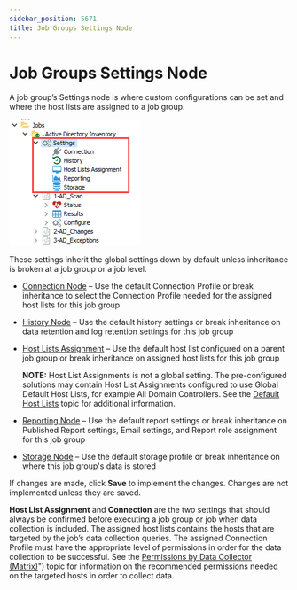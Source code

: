 ```yaml
---
sidebar_position: 5671
title: Job Groups Settings Node
---
```


# Job Groups Settings Node

A job group’s Settings node is where custom configurations can be set and where the host lists are assigned to a job group.

![Job group settings in the Jobs Tree](../../../../../../../static/images/AccessAnalyzer_12.0/Content/Resources/Images/EnterpriseAuditor/Admin/Jobs/Group/Settings.png "Job group settings in the Jobs Tree")

These settings inherit the global settings down by default unless inheritance is broken at a job group or a job level.

* [Connection Node](Connection "Connection Node") – Use the default Connection Profile or break inheritance to select the Connection Profile needed for the assigned host lists for this job group
* [History Node](History "History Node") – Use the default history settings or break inheritance on data retention and log retention settings for this job group
* [Host Lists Assignment](HostListsAssignment "Host Lists Assignment") – Use the default host list configured on a parent job group or break inheritance on assigned host lists for this job group

  **NOTE:** Host List Assignments is not a global setting. The pre-configured solutions may contain Host List Assignments configured to use Global Default Host Lists, for example All Domain Controllers. See the [Default Host Lists](../../Settings/HostInventory#DefaultHostsLists "Default Host Lists") topic for additional information.
* [Reporting Node](Reporting "Reporting Node") – Use the default report settings or break inheritance on Published Report settings, Email settings, and Report role assignment for this job group
* [Storage Node](Storage "Storage Node") – Use the default storage profile or break inheritance on where this job group's data is stored

If changes are made, click **Save** to implement the changes. Changes are not implemented unless they are saved.

**Host List Assignment** and **Connection** are the two settings that should always be confirmed before executing a job group or job when data collection is included. The assigned host lists contains the hosts that are targeted by the job’s data collection queries. The assigned Connection Profile must have the appropriate level of permissions in order for the data collection to be successful. See the [Permissions by Data Collector (Matrix)](../../DataCollector/PermissionMatrix)") topic for information on the recommended permissions needed on the targeted hosts in order to collect data.